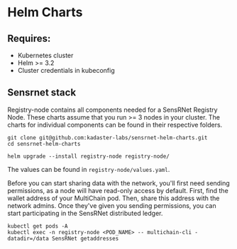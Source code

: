 # Helm Charts

## Requires:
- Kubernetes cluster
- Helm >= 3.2
- Cluster credentials in kubeconfig

## Sensrnet stack
Registry-node contains all components needed for a SensRNet Registry Node. These charts assume that you run >= 3 nodes in your cluster. The charts for individual components can be found in their respective folders.
```
git clone git@github.com:kadaster-labs/sensrnet-helm-charts.git
cd sensrnet-helm-charts

helm upgrade --install registry-node registry-node/
```
The values can be found in `registry-node/values.yaml`.

Before you can start sharing data with the network, you'll first need sending permissions, as a node will have read-only access by default. First, find the wallet address of your MultiChain pod. Then, share this address with the network admins. Once they've given you sending permissions, you can start participating in the SensRNet distributed ledger.
```
kubectl get pods -A
kubectl exec -n registry-node <POD_NAME> -- multichain-cli -datadir=/data SensRNet getaddresses
```
